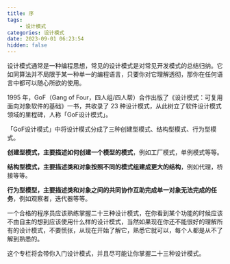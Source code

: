 ```yaml
---
title: 序
tags: 
	- 设计模式
categories: 设计模式
date: 2023-09-01 06:23:54
hidden: false
---
```

设计模式通常是一种编程思想，常见的设计模式是对常见开发模式的总结归纳。它如同算法并不局限于某一种单一的编程语言，只要你对它理解透彻，那你在任何语言中都可以随心所欲的使用。

1995 年，GoF（Gang of Four，四人组/四人帮）合作出版了《设计模式：可复用面向对象软件的基础》一书，共收录了 23 种设计模式，从此树立了软件设计模式领域的里程碑，人称「GoF设计模式」。

「GoF设计模式」中将设计模式分成了三种创建型模式、结构型模式、行为型模式。

**创建型模式，主要描述如何创建一个模型的模式**，例如工厂模式，单例模式等等。

**结构型模式，主要描述类和对象按照不同的模式组建成更大的结构**，例如代理，桥接等等。

**行为型模型，主要描述类和对象之间的共同协作互助完成单一对象无法完成的任务**，例如观察者，迭代器等等。

一个合格的程序员应该熟练掌握二十三种设计模式，在你看到某个功能的时候应该不由自主的想到应该使用什么样的设计模式，当然如果现在你还不能很好的理解所有的设计模式，不要慌张，从现在开始了解它，熟悉它就可以，每个人都是从不了解到熟悉的。

这个专栏将会带你入门设计模式，并且尽可能让你掌握二十三种设计模式。